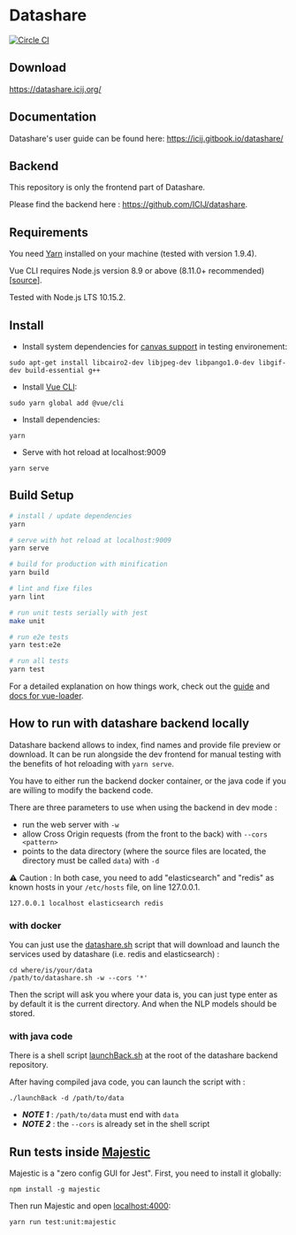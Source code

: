 # Datashare

[![Circle CI](https://circleci.com/gh/ICIJ/datashare-client.png?style=shield&circle-token=bb83a70d5a43a31c6fd38d797f015b9419c15ffe)](https://circleci.com/gh/ICIJ/datashare-client)

## Download

https://datashare.icij.org/


## Documentation

Datashare's user guide can be found here: https://icij.gitbook.io/datashare/


## Backend

This repository is only the frontend part of Datashare.

Please find the backend here : https://github.com/ICIJ/datashare.


## Requirements

You need [Yarn](https://yarnpkg.com/lang/en/docs/install/) installed on your machine (tested with version 1.9.4).

Vue CLI requires Node.js version 8.9 or above (8.11.0+ recommended) [[source](https://cli.vuejs.org/guide/installation.html)].

Tested with Node.js LTS 10.15.2.

## Install

* Install system dependencies for [canvas support](https://github.com/Automattic/node-canvas) in testing environement:

```
sudo apt-get install libcairo2-dev libjpeg-dev libpango1.0-dev libgif-dev build-essential g++
```

* Install [Vue CLI](https://cli.vuejs.org/):

```
sudo yarn global add @vue/cli
```

* Install dependencies:

```
yarn
```

* Serve with hot reload at localhost:9009

```
yarn serve
```


## Build Setup

``` bash
# install / update dependencies
yarn

# serve with hot reload at localhost:9009
yarn serve

# build for production with minification
yarn build

# lint and fixe files
yarn lint

# run unit tests serially with jest
make unit

# run e2e tests
yarn test:e2e

# run all tests
yarn test
```

For a detailed explanation on how things work, check out the [guide](http://vuejs-templates.github.io/webpack/) and [docs for vue-loader](http://vuejs.github.io/vue-loader).

## How to run with datashare backend locally

Datashare backend allows to index, find names and provide file preview or download. It can be run alongside the dev frontend for manual testing with the benefits of hot reloading with `yarn serve`.

You have to either run the backend docker container, or the java code if you are willing to modify the backend code.

There are three parameters to use when using the backend in dev mode :

- run the web server with `-w`
- allow Cross Origin requests (from the front to the back) with `--cors <pattern>`
- points to the data directory (where the source files are located, the directory must be called `data`) with `-d`

:warning: Caution : In both case, you need to add "elasticsearch" and "redis" as known hosts in your `/etc/hosts` file, on line 127.0.0.1.

`127.0.0.1 localhost elasticsearch redis`


### with docker

You can just use the [datashare.sh](https://github.com/ICIJ/datashare/blob/master/datashare-dist/src/main/datashare.sh) script that will download and launch the services used by datashare (i.e. redis and elasticsearch) :

```
cd where/is/your/data
/path/to/datashare.sh -w --cors '*'
```

Then the script will ask you where your data is, you can just type enter as by default it is the current directory. And when the NLP models should be stored.

### with java code

There is a shell script [launchBack.sh](https://github.com/ICIJ/datashare/blob/master/launchBack.sh) at the root of the datashare backend repository.

After having compiled java code, you can launch the script with :

```
./launchBack -d /path/to/data
```

- ***NOTE 1*** : `/path/to/data` must end with `data`
- ***NOTE 2*** : the `--cors` is already set in the shell script

## Run tests inside [Majestic](https://github.com/Raathigesh/majestic)

Majestic is a "zero config GUI for Jest". First, you need to install it globally:

```
npm install -g majestic
```

Then run Majestic and open [localhost:4000](http://localhost:4000):

```
yarn run test:unit:majestic
```
